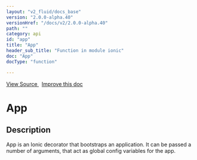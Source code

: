```yaml
---
layout: "v2_fluid/docs_base"
version: "2.0.0-alpha.40"
versionHref: "/docs/v2/2.0.0-alpha.40"
path: ""
category: api
id: "app"
title: "App"
header_sub_title: "Function in module ionic"
doc: "App"
docType: "function"

---
```





<div class="improve-docs">
  <a href='http://github.com/driftyco/ionic2/tree/master/ionic/config/decorators.ts#L114'>
    View Source
  </a>
  &nbsp;
  <a href='http://github.com/driftyco/ionic2/edit/master/ionic/config/decorators.ts#L114'>
    Improve this doc
  </a>

</div>




<h1 class="api-title">


App






</h1>






<h2>Description</h2>

<p>App is an Ionic decorator that bootstraps an application. It can be passed a number of arguments, that act as global config variables for the app.</p>




<!-- end content block -->


<!-- end body block -->

